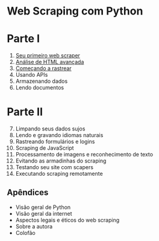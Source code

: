 # Web Scraping com Python

# Parte I

 1. [Seu primeiro web scraper](WS/capitulo_1.ipynb)
 2. [Análise de HTML avançada](WS/capitulo_2.ipynb)
 3. [Começando a rastrear](WS/capitulo_3.ipynb)
 4. Usando APIs
 5. Armazenando dados
 6. Lendo documentos
# Parte II
 7. Limpando seus dados sujos
 8. Lendo e gravando idiomas naturais
 9. Rastreando formulários e logins
 10. Scraping de JavaScript
 11. Processamento de imagens e reconhecimento de texto
 12. Evitando  as armadinhas do scraping
 13. Testando seu site com scapers
 14. Executando scraping remotamente

## Apêndices
* Visão geral de Python
* Visão geral da internet
* Aspectos legais e éticos do web scraping
* Sobre a autora
* Colofão
